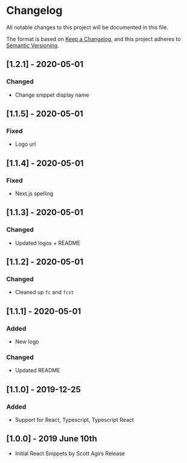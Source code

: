 # Changelog

All notable changes to this project will be documented in this file.

The format is based on [Keep a Changelog](https://keepachangelog.com/en/1.0.0/),
and this project adheres to [Semantic Versioning](https://semver.org/spec/v2.0.0.html).

## [1.2.1] - 2020-05-01

### Changed
- Change snippet display name

## [1.1.5] - 2020-05-01

### Fixed
- Logo url

## [1.1.4] - 2020-05-01

### Fixed
- Next.js spelling

## [1.1.3] - 2020-05-01

### Changed
- Updated logos + README

## [1.1.2] - 2020-05-01

### Changed
- Cleaned up `fc` and `fcst` 

## [1.1.1] - 2020-05-01

### Added
- New logo

### Changed
- Updated README

## [1.1.0] - 2019-12-25

### Added
- Support for React, Typescript, Typescript React

## [1.0.0] - 2019 June 10th

- Initial React Snippets by Scott Agirs Release
